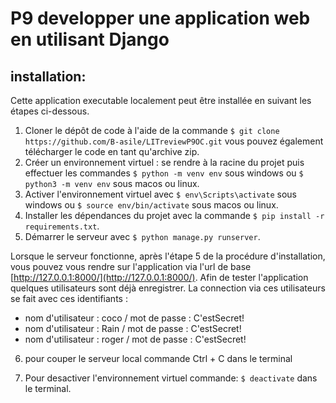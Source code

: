 # P9 developper une application web en utilisant Django #
## installation: ##
Cette application executable localement peut être installée en suivant les étapes ci-dessous.
1. Cloner le dépôt de code à l'aide de la commande ```$ git clone https://github.com/B-asile/LITreviewP9OC.git``` vous pouvez également télécharger le code en tant qu'archive zip.
2. Créer un environnement virtuel : se rendre à la racine du projet puis effectuer les commandes ```$ python -m venv env``` sous windows ou ```$ python3 -m venv env``` sous macos ou linux.
3. Activer l'environnement virtuel avec ```$ env\Scripts\activate``` sous windows ou ```$ source env/bin/activate``` sous macos ou linux.
4. Installer les dépendances du projet avec la commande ```$ pip install -r requirements.txt```.
5. Démarrer le serveur avec ```$ python manage.py runserver```.

Lorsque le serveur fonctionne, après l'étape 5 de la procédure d'installation, vous pouvez vous rendre sur l'application via l'url de base [http://127.0.0.1:8000/](http://127.0.0.1:8000/).
Afin de tester l'application quelques utilisateurs sont déjà enregistrer.
La connection via ces utilisateurs se fait avec ces identifiants :
  *  nom d'utilisateur : coco / mot de passe : C'estSecret! 
  *   nom d'utilisateur : Rain / mot de passe : C'estSecret! 
  *   nom d'utilisateur : roger / mot de passe : C'estSecret!

 
6. pour couper le serveur local commande Ctrl + C dans le terminal

7. Pour desactiver l'environnement virtuel commande:  ```$ deactivate``` dans le terminal.